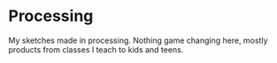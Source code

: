 # Processing

My sketches made in processing. Nothing game changing here, mostly products from classes I teach to kids and teens. 
